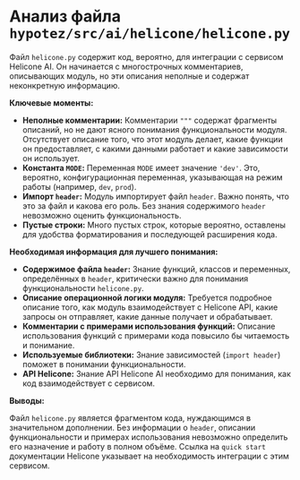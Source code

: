 # Анализ файла `hypotez/src/ai/helicone/helicone.py`

Файл `helicone.py` содержит код, вероятно, для интеграции с сервисом Helicone AI. Он начинается с многострочных комментариев, описывающих модуль, но эти описания неполные и содержат неконкретную информацию.

**Ключевые моменты:**

* **Неполные комментарии:**  Комментарии `"""` содержат фрагменты описаний, но не дают ясного понимания функциональности модуля.  Отсутствует описание того, что этот модуль делает, какие функции он предоставляет, с какими данными работает и какие зависимости он использует.
* **Константа `MODE`:** Переменная `MODE` имеет значение `'dev'`. Это, вероятно, конфигурационная переменная, указывающая на режим работы (например, `dev`, `prod`).
* **Импорт `header`:** Модуль импортирует файл `header`.  Важно понять, что это за файл и какова его роль.  Без знания содержимого `header` невозможно оценить функциональность.
* **Пустые строки:** Много пустых строк, которые вероятно, оставлены для удобства форматирования и последующей расширения кода.


**Необходимая информация для лучшего понимания:**

* **Содержимое файла `header`:**  Знание функций, классов и переменных, определённых в `header`, критически важно для понимания функциональности `helicone.py`.
* **Описание операционной логики модуля:** Требуется подробное описание того, как модуль взаимодействует с Helicone API, какие запросы он отправляет, какие данные получает и обрабатывает.
* **Комментарии с примерами использования функций:**  Описание использования функций с примерами кода повысило бы читаемость и понимание.
* **Используемые библиотеки:** Знание зависимостей (`import header`) поможет в понимании функциональности.
* **API Helicone:** Знание API Helicone AI необходимо для понимания, как код взаимодействует с сервисом.


**Выводы:**

Файл `helicone.py` является фрагментом кода, нуждающимся в значительном дополнении.  Без информации о `header`, описании функциональности и примерах использования невозможно определить его назначение и работу в полном объёме. Ссылка на `quick start` документации Helicone указывает на необходимость интеграции с этим сервисом.